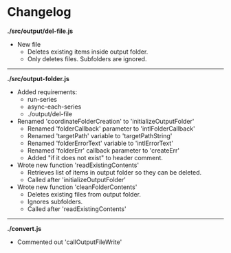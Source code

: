 # Changelog

**./src/output/del-file.js**
* New file
	* Deletes existing items inside output folder.
	* Only deletes files. Subfolders are ignored.

---

**./src/output-folder.js**
* Added requirements:
	* run-series
	* async-each-series
	* ./output/del-file
* Renamed 'coordinateFolderCreation' to 'initializeOutputFolder'
	* Renamed 'folderCallback' parameter to 'intlFolderCallback'
	* Renamed 'targetPath' variable to 'targetPathString'
	* Renamed 'folderErrorText' variable to 'intlErrorText'
	* Renamed 'folderErr' callback parameter to 'createErr'
	* Added "if it does not exist" to header comment.
* Wrote new function 'readExistingContents'
	* Retrieves list of items in output folder so they can be deleted.
	* Called after 'initializeOutputFolder'
* Wrote new function 'cleanFolderContents'
	* Deletes existing files from output folder.
	* Ignores subfolders.
	* Called after 'readExistingContents'

---

**./convert.js**
* Commented out 'callOutputFileWrite'
